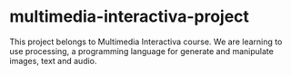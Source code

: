 # multimedia-interactiva-project
This project belongs to Multimedia Interactiva course. We are learning to use processing, a programming language for generate and manipulate images, text and audio.
